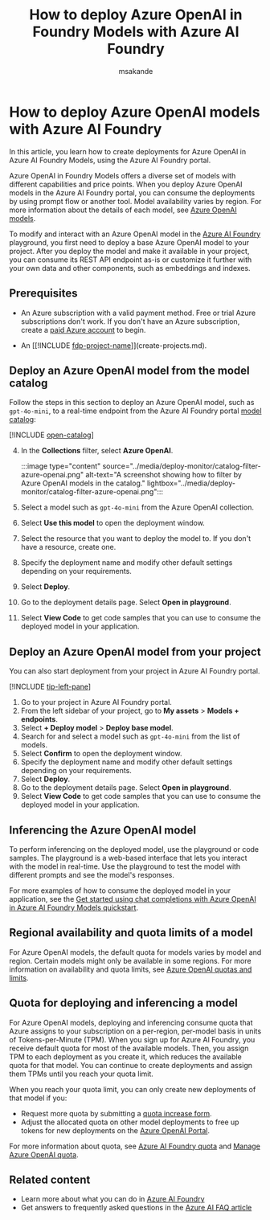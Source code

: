 ﻿---
title: How to deploy Azure OpenAI in Foundry Models with Azure AI Foundry
titleSuffix: Azure AI Foundry
description: Learn how to deploy and use Azure OpenAI models in Azure AI Foundry, including model region availability and quota management.
ms.service: azure-ai-foundry
ms.custom:
  - ignite-2023
  - build-2024
  - ai-learning-hub
  - ignite-2024
ms.topic: how-to
ms.date: 09/15/2025
ms.reviewer: fasantia
ms.author: mopeakande
manager: nitinme
author: msakande
ai-usage: ai-assisted

#CustomerIntent: As a developer or data scientist, I want to deploy and interact with Azure OpenAI in AI Foundry Models using the AI Foundry portal so that I can build, test, and integrate advanced AI capabilities into my applications efficiently and securely.
---

# How to deploy Azure OpenAI models with Azure AI Foundry

In this article, you learn how to create deployments for Azure OpenAI in Azure AI Foundry Models, using the Azure AI Foundry portal.

Azure OpenAI in Foundry Models offers a diverse set of models with different capabilities and price points. When you deploy Azure OpenAI models in the Azure AI Foundry portal, you can consume the deployments by using prompt flow or another tool. Model availability varies by region. For more information about the details of each model, see [Azure OpenAI models](../openai/concepts/models.md).

To modify and interact with an Azure OpenAI model in the [Azure AI Foundry](https://ai.azure.com/?cid=learnDocs) playground, you first need to deploy a base Azure OpenAI model to your project. After you deploy the model and make it available in your project, you can consume its REST API endpoint as-is or customize it further with your own data and other components, such as embeddings and indexes.  

## Prerequisites

- An Azure subscription with a valid payment method. Free or trial Azure subscriptions don't work. If you don't have an Azure subscription, create a [paid Azure account](https://azure.microsoft.com/pricing/purchase-options/pay-as-you-go) to begin.

- An [[!INCLUDE [fdp-project-name](../includes/fdp-project-name.md)]](create-projects.md).

## Deploy an Azure OpenAI model from the model catalog

Follow the steps in this section to deploy an Azure OpenAI model, such as `gpt-4o-mini`, to a real-time endpoint from the Azure AI Foundry portal [model catalog](./model-catalog-overview.md):

[!INCLUDE [open-catalog](../includes/open-catalog.md)]

4. In the **Collections** filter, select **Azure OpenAI**.
    
    :::image type="content" source="../media/deploy-monitor/catalog-filter-azure-openai.png" alt-text="A screenshot showing how to filter by Azure OpenAI models in the catalog." lightbox="../media/deploy-monitor/catalog-filter-azure-openai.png":::

1. Select a model such as `gpt-4o-mini` from the Azure OpenAI collection.
1. Select **Use this model** to open the deployment window.
1. Select the resource that you want to deploy the model to. If you don't have a resource, create one.
1. Specify the deployment name and modify other default settings depending on your requirements.
1. Select **Deploy**.
1. Go to the deployment details page. Select **Open in playground**.
1. Select **View Code** to get code samples that you can use to consume the deployed model in your application.

## Deploy an Azure OpenAI model from your project

You can also start deployment from your project in Azure AI Foundry portal.

[!INCLUDE [tip-left-pane](../includes/tip-left-pane.md)]

1. Go to your project in Azure AI Foundry portal.
1. From the left sidebar of your project, go to **My assets** > **Models + endpoints**.
1. Select **+ Deploy model** > **Deploy base model**.
1. Search for and select a model such as `gpt-4o-mini` from the list of models.
1. Select **Confirm** to open the deployment window.
1. Specify the deployment name and modify other default settings depending on your requirements.
1. Select **Deploy**.
1. Go to the deployment details page. Select **Open in playground**.
1. Select **View Code** to get code samples that you can use to consume the deployed model in your application.

## Inferencing the Azure OpenAI model

To perform inferencing on the deployed model, use the playground or code samples. The playground is a web-based interface that lets you interact with the model in real-time. Use the playground to test the model with different prompts and see the model's responses.

For more examples of how to consume the deployed model in your application, see the [Get started using chat completions with Azure OpenAI in Azure AI Foundry Models quickstart](../openai/chatgpt-quickstart.md).

## Regional availability and quota limits of a model

For Azure OpenAI models, the default quota for models varies by model and region. Certain models might only be available in some regions. For more information on availability and quota limits, see [Azure OpenAI quotas and limits](/azure/ai-foundry/openai/quotas-limits).

## Quota for deploying and inferencing a model

For Azure OpenAI models, deploying and inferencing consume quota that Azure assigns to your subscription on a per-region, per-model basis in units of Tokens-per-Minute (TPM). When you sign up for Azure AI Foundry, you receive default quota for most of the available models. Then, you assign TPM to each deployment as you create it, which reduces the available quota for that model. You can continue to create deployments and assign them TPMs until you reach your quota limit.

When you reach your quota limit, you can only create new deployments of that model if you:

- Request more quota by submitting a [quota increase form](https://customervoice.microsoft.com/Pages/ResponsePage.aspx?id=v4j5cvGGr0GRqy180BHbR4xPXO648sJKt4GoXAed-0pUMFE1Rk9CU084RjA0TUlVSUlMWEQzVkJDNCQlQCN0PWcu).
- Adjust the allocated quota on other model deployments to free up tokens for new deployments on the [Azure OpenAI Portal](https://oai.azure.com/portal).

For more information about quota, see [Azure AI Foundry quota](./quota.md) and [Manage Azure OpenAI quota](../../ai-services/openai/how-to/quota.md?tabs=rest).

## Related content

- Learn more about what you can do in [Azure AI Foundry](../what-is-azure-ai-foundry.md)
- Get answers to frequently asked questions in the [Azure AI FAQ article](../faq.yml)
